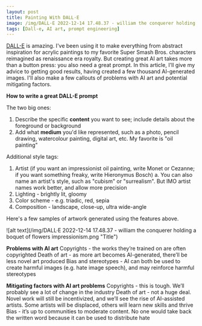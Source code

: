 ```yaml
---
layout: post
title: Painting With DALL·E
image: /img/DALL·E 2022-12-14 17.48.37 - william the conquerer holding a boquet of flowers impressionism.png
tags: [Dall-e, AI art, prompt engineering]
---
```


[DALL-E](https://openai.com/dall-e-2/) is amazing. I've been using it to make everything from abstract inspiration for acrylic paintings to my favorite Super Smash Bros. characters reimagined as renaissance era royalty. But creating great AI art takes more than a button press: you also need a great prompt. In this article, I'll give my advice to getting good results, having created a few thousand AI-generated images. I'll also make a few callouts of problems with AI art and potential mitigating factors.

**How to write a great DALL-E prompt**

The two big ones:
1. Describe the specific **content** you want to see; include details about the foreground or background
2. Add what **medium** you'd like represented, such as a photo, pencil drawing, watercolour painting, digital art, etc. My favorite is "oil painting"

Additional style tags:  
1. Artist (if you want an impressionist oil painting, write Monet or Cezanne; if you want something freaky, write Hieronymus Bosch)
    a. You can also name an artist's style, such as "cubism" or "surrealism". But IMO artist names work better, and allow more precision
2. Lighting - brightly lit, gloomy
3. Color scheme - e.g. triadic, red, sepia
4. Composition - landscape, close-up, ultra wide-angle

Here's a few samples of artwork generated using the features above.

![alt text](/img/DALL·E 2022-12-14 17.48.37 - william the conquerer holding a boquet of flowers impressionism.png "Title")

**Problems with AI art**
Copyrights - the works they’re trained on are often copyrighted
Death of art - as more art becomes AI-generated, there’ll be less novel art produced
Bias and stereotypes - AI can both be used to create harmful images (e.g. hate image speech), and may reinforce harmful stereotypes

**Mitigating factors with AI art problems**
Copyrights - this is tough. We’ll probably see a lot of change in the industry
Death of art - not a huge deal. Novel work will still be incentivized, and we’ll see the rise of AI-assisted artists. Some artists will be displaced, others will learn new skills and thrive
Bias - it’s up to communities to moderate content. No one would take back the written word because it can be used to distribute hate
